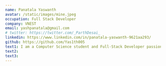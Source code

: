 ```yaml
---
name: Panatala Yaswanth
avatar: /static/images/mine.jpeg
occupation: Full Stack Developer
company: VNEST
email: yashpanatala@gmail.com
# twitter: https://twitter.com/_ParthDesai_
linkedin: https://www.linkedin.com/in/panatala-yaswanth-9621aa293/
github: https://github.com/Yas1th005
text1: I am a Computer Science student and Full-Stack Developer passionate about Artificial Intelligence, Web Technologies, and building impactful products.
text2:
text3:
---
```

